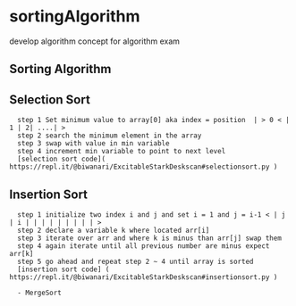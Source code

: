# sortingAlgorithm
develop algorithm concept for algorithm exam
## Sorting Algorithm
 ##  Selection Sort
      step 1 Set minimum value to array[0] aka index = position  | > 0 < | 1 | 2| ....| >
      step 2 search the minimum element in the array
      step 3 swap with value in min variable
      step 4 increment min variable to point to next level  
      [selection sort code]( https://repl.it/@biwanari/ExcitableStarkDeskscan#selectionsort.py )
      
  ## Insertion Sort
      step 1 initialize two index i and j and set i = 1 and j = i-1 < | j | i | | | | | | | | | >
      step 2 declare a variable k where located arr[i]
      step 3 iterate over arr and where k is minus than arr[j] swap them
      step 4 again iterate until all previous number are minus expect arr[k]
      step 5 go ahead and repeat step 2 ~ 4 until array is sorted
      [insertion sort code] ( https://repl.it/@biwanari/ExcitableStarkDeskscan#insertionsort.py )
      
      - MergeSort
